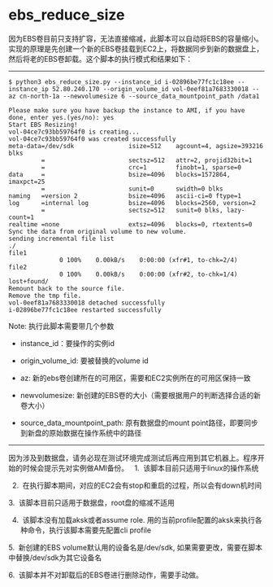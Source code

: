 # ebs_reduce_size

因为EBS卷目前只支持扩容，无法直接缩减，此脚本可以自动将EBS的容量缩小。实现的原理是先创建一个新的EBS卷挂载到EC2上，将数据同步到新的数据盘上，然后将老的EBS卷卸载。这个脚本的执行模式和结果如下：

----------------------------------------------------------------------------
```shell
$ python3 ebs_reduce_size.py --instance_id i-02896be77fc1c18ee --instance_ip 52.80.240.170 --origin_volume_id vol-0eef81a7683330018 --az cn-north-1a --newvolumesize 6 --source_data_mountpoint_path /data1
```

```shell
Please make sure you have backup the instance to AMI, if you have done, enter yes.(yes/no): yes
Start EBS Resizing!
vol-04ce7c93bb59764f0 is creating...
vol-04ce7c93bb59764f0 was created successfully
meta-data=/dev/sdk               isize=512    agcount=4, agsize=393216 blks
         =                       sectsz=512   attr=2, projid32bit=1
         =                       crc=1        finobt=1, sparse=0
data     =                       bsize=4096   blocks=1572864, imaxpct=25
         =                       sunit=0      swidth=0 blks
naming   =version 2              bsize=4096   ascii-ci=0 ftype=1
log      =internal log           bsize=4096   blocks=2560, version=2
         =                       sectsz=512   sunit=0 blks, lazy-count=1
realtime =none                   extsz=4096   blocks=0, rtextents=0
Sync the data from original volume to new volume.
sending incremental file list
./
file1
              0 100%    0.00kB/s    0:00:00 (xfr#1, to-chk=2/4)
file2
              0 100%    0.00kB/s    0:00:00 (xfr#2, to-chk=1/4)
lost+found/
Remount back to the source file.
Remove the tmp file.
vol-0eef81a7683330018 detached successfully
i-02896be77fc1c18ee restarted successfully
```


Note: 执行此脚本需要带几个参数

- instance_id：要操作的实例id

- origin_volume_id: 要被替换的volume id

- az: 新的ebs卷创建所在的可用区，需要和EC2实例所在的可用区保持一致

- newvolumesize: 新创建的EBS卷的大小（需要根据用户的判断选择合适的新卷大小）

- source_data_mountpoint_path: 原有数据盘的mount point路径，即要同步到新盘的原始数据在操作系统中的路径
-------------------------------------------------------------------------------

因为涉及到数据盘，请务必现在测试环境完成测试后再应用到其它机器上。程序开始的时候会提示先对实例做AMI备份。
 
1.  该脚本目前只适用于linux的操作系统

2.  在执行脚本期间，对应的EC2会有stop和重启的过程，所以会有down机时间

3.  该脚本目前只适用于数据盘，root盘的缩减不适用

4.  该脚本没有加载aksk或者assume role. 用的当前profile配置的aksk来执行各种命令，执行该脚本需要先配置cli profile

5.  新创建的EBS volume默认用的设备名是/dev/sdk, 如果需要更改，需要在脚本中替换/dev/sdk为其它设备名

6.  该脚本并不对卸载后的EBS卷进行删除动作，需要手动做。

